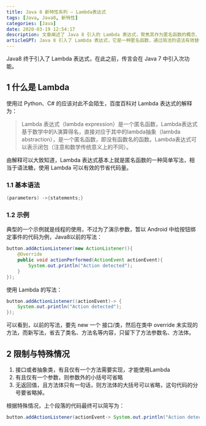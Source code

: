 ```yaml
---
title: Java 8 新特性系列 – Lambda表达式
tags: [Java, Java8, 新特性]
categories: [Java]
date: 2020-03-19 12:54:17
description: 文章阐述了 Java 8 引入的 Lambda 表达式，聚焦其作为匿名函数的概念、简化代码的语法，并列举了具体示例和使用限制。
articleGPT: Java 8 引入了 Lambda 表达式，它是一种匿名函数，通过简洁的语法有效替代了冗余的代码写法（尤其适用于只有一个待实现方法的接口），从而大幅节省代码量。
---
```


Java8 终于引入了 Lambda 表达式，在此之前，传言会在 Java 7 中引入次功能。

## 1 什么是 Lambda

使用过 Python、C# 的应该对此不会陌生，百度百科对 Lambda 表达式的解释为：

> Lambda 表达式（lambda
> expression）是一个匿名函数，Lambda表达式基于数学中的λ演算得名，直接对应于其中的lambda抽象（lambda
> abstraction），是一个匿名函数，即没有函数名的函数。Lambda表达式可以表示闭包（注意和数学传统意义上的不同）。

由解释可以大致知道，Lambda 表达式基本上就是匿名函数的一种简单写法，相当于语法糖，使用 Lambda 可以有效的节省代码量。

### 1.1 基本语法

```java
(parameters) ->{statements;}
```

### 1.2 示例

典型的一个示例就是线程的使用，不过为了演示参数，暂以 Android 中给按钮绑定事件的代码为例，Java8以前的写法：

```java
button.addActionListener(new ActionListener(){
    @Override
    public void actionPerformed(ActionEvent actionEvent){
        System.out.println("Action detected");
    }
});
```

使用 Lambda 的写法：

```java
button.addActionListener((actionEvent)-> {
    System.out.println("Action detected");
});
```

可以看到，以前的写法，要先 new 一个 接口/类，然后在类中 override
未实现的方法，而新写法，省去了类名、方法名等内容，只留下了方法参数名、方法体。

## 2 限制与特殊情况

  1. 接口或者抽象类，有且仅有一个方法需要实现，才能使用Lambda
  2. 有且仅有一个参数，则参数外的小括号可省略
  3. 无返回值，且方法体只有一句话，则方法体的大括号可以省略，这句代码的分号要省略掉。

根据特殊情况，上个段落的代码最终可以简写为：

```java
button.addActionListener(actionEvent-> System.out.println("Action detected"));
```